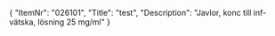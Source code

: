 {
  "ItemNr": "026101",
  "Title": "test",
  "Description": "Javlor, konc till inf-vätska, lösning 25 mg/ml"
}